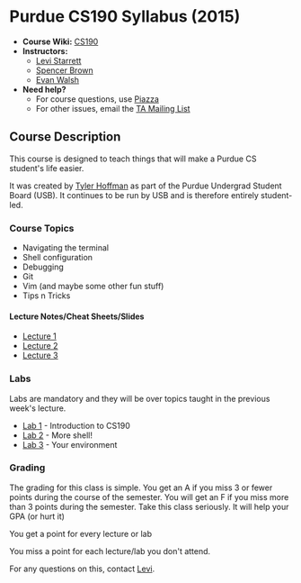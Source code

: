 # Purdue CS190 Syllabus (2015)

* **Course Wiki:** [CS190](http://courses.cs.purdue.edu/cs19000:fall14:start)
* **Instructors:**
    + [Levi Starrett](mailto:lpstarre@purdue.edu)
    + [Spencer Brown](mailto:sb@purdue.edu)
    + [Evan Walsh](mailto:evanw@purdue.edu)
* **Need help?**
    + For course questions, use [Piazza](https://piazza.com/class/idq1xbj4e7m460)
    + For other issues, email the [TA Mailing List](mailto:cs190-tools-tas@cs.purdue.edu)

## Course Description

This course is designed to teach things that will make a Purdue CS student's life easier.

It was created by [Tyler Hoffman](https://github.com/tyhoff) as part of the Purdue Undergrad Student Board (USB).
It continues to be run by USB and is therefore entirely student-led.

### Course Topics

* Navigating the terminal
* Shell configuration
* Debugging
* Git
* Vim (and maybe some other fun stuff)
* Tips n Tricks

#### Lecture Notes/Cheat Sheets/Slides

* [Lecture 1](https://docs.google.com/presentation/d/19uVm13ySbhUJ0ZTEIjv63eIJdOR9y1vjDNL84_vrBHw/edit?usp=sharing)
* [Lecture 2](https://docs.google.com/presentation/d/17YtY16F6TJxB-v0ZOGJNsFa0PbDguDqgxx4GtWl0BiQ/edit?usp=sharing)
* [Lecture 3](https://docs.google.com/presentation/d/1qcq1Luzy8q447IUvQxCQw1AQhoTHhStsP-g-L5xdV0c/edit?usp=sharing)

### Labs

Labs are mandatory and they will be over topics taught in the previous week's lecture.

* [Lab 1](https://github.com/Purdue-CSUSB/CSToolsCourse/tree/master/labs/lab1) - Introduction to CS190
* [Lab 2](https://github.com/Purdue-CSUSB/CSToolsCourse/tree/master/labs/lab2) - More shell!
* [Lab 3](https://github.com/Purdue-CSUSB/CSToolsCourse/tree/master/labs/lab3) - Your environment

### Grading

The grading for this class is simple. You get an A if you miss 3 or fewer points during the course of the semester. You will get an F if you miss more than 3 points during the semester. Take this class seriously. It will help your GPA (or hurt it)

You get a point for every lecture or lab

You miss a point for each lecture/lab you don't attend.

For any questions on this, contact [Levi](mailto:lpstarre@purdue.edu).
